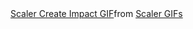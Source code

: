 <div class="tenor-gif-embed" data-postid="25011979" data-share-method="host" data-aspect-ratio="1.79775" data-width="100%">
  <a href="https://tenor.com/view/scaler-create-impact-code-sleep-time-gif-25011979">Scaler Create Impact GIF</a>from 
  <a href="https://tenor.com/search/scaler-gifs">Scaler GIFs</a>
</div> 
<script type="text/javascript" async src="https://tenor.com/embed.js"></script>
